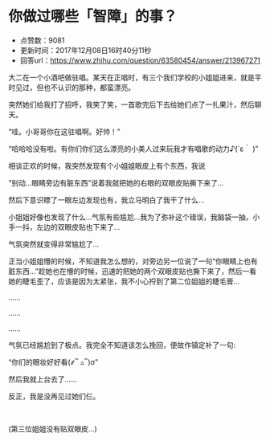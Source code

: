 # 你做过哪些「智障」的事？
- 点赞数：9081
- 更新时间：2017年12月08日16时40分11秒
- 回答url：https://www.zhihu.com/question/63580454/answer/213967271
<body>
 <p data-pid="9mL3QLkZ">大二在一个小酒吧做驻唱。某天在正唱时，有三个我们学校的小姐姐进来，就是平时见过，但也不认识的那种，都蛮漂亮。</p>
 <p data-pid="ndn2Nlav">突然她们给我打了招呼，我笑了笑，一首歌完后下去给她们点了一扎果汁，然后聊天。</p>
 <p data-pid="brWpeoYi">“哇。小哥哥你在这驻唱啊。好帅！”</p>
 <p data-pid="f7mC24PY">“哈哈哈没有啦。有你们你们这么漂亮的小美人过来玩我才有唱歌的动力♪(´ε｀ )”</p>
 <p data-pid="5AnF8TKU">相谈正欢的时候，我突然发现有个小姐姐眼皮上有个东西，我说</p>
 <p data-pid="UgkRyaVk">“别动…眼睛旁边有脏东西”说着我就把她的右眼的双眼皮贴撕下来了…</p>
 <p data-pid="HNkLDY3e">然后下意识瞟了一眼左边发现也有，我立马明白了我干了什么…</p>
 <p data-pid="x7mVxWjG">小姐姐好像也发现了什么…气氛有些尴尬…我为了弥补这个错误，我脑袋一抽，小手一抖，左边的双眼皮贴也下来了…</p>
 <p data-pid="kQz3Mpv0">气氛突然就变得非常尴尬了…</p>
 <p data-pid="tD7YpTTI">正当小姐姐懵的时候，不知道我怎么想的，对旁边另一位说了一句“你眼睛上也有脏东西…”趁她也在懵的时候，迅速的把她的两个双眼皮贴也撕下来了，然后一看她的睫毛歪了，应该是因为太紧张，我不小心捋到了第二位姐姐的睫毛膏…</p>
 <p data-pid="Ox_rktvo">……</p>
 <p data-pid="cy2_koDX">……</p>
 <p data-pid="uKladlkX">……</p>
 <p data-pid="B4GmAIs_">气氛已经尴尬到了极点。我完全不知道该怎么挽回，便故作镇定补了一句:</p>
 <p data-pid="qwYWwXvY">“你们的眼妆好好看(҂‾ ▵‾)σ”</p>
 <p data-pid="5V3q1uDe">然后我就上台去了……</p>
 <p data-pid="L9XQtlP5">反正，我是没再见过她们仨。</p>
 <br>
 <p data-pid="f3uLNaFn">(第三位姐姐没有贴双眼皮…)</p>
</body>